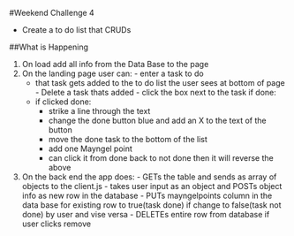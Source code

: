 #Weekend Challenge 4
- Create a to do list that CRUDs

##What is Happening
  1. On load add all info from the Data Base to the page
  2. On the landing page user can:
    - enter a task to do
      - that task gets added to the to do list the user sees at bottom of page
    - Delete a task thats added
    - click the box next to the task if done:
      - if clicked done:
          - strike a line through the text
          - change the done button blue  and add an X to the text of the button
          - move the done task to the bottom of the list
          - add one Mayngel point
          - can click it from done back to not done then it will reverse the above
  3. On the back end the app does:
    - GETs the table and sends as array of objects to the client.js
    - takes user input as an object and POSTs object info as new row in the database
    - PUTs mayngelpoints column in the data base for existing row to true(task done) if change to false(task not done) by user and vise versa
    - DELETEs entire row from database if user clicks remove
